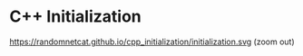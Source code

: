 <!-- alias init -->

# C++ Initialization

<https://randomnetcat.github.io/cpp_initialization/initialization.svg> (zoom out)
